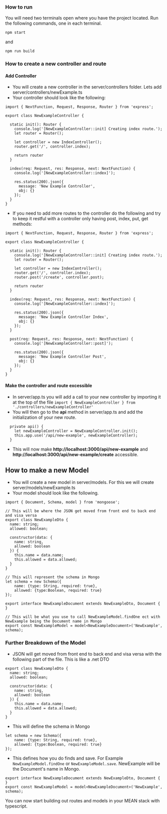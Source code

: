 
### How to run

You will need two terminals open where you have the project located. Run the following commands, one in each terminal.

```
npm start
```
and
```
npm run build
```

### How to create a new controller and route

#### Add Controller
- You will create a new controller in the server/controllers folder.  Lets add server/controllers/newExample.ts
- Your controller should look like the following:
```
import { NextFunction, Request, Response, Router } from 'express';

export class NewExampleController {

  static init(): Router {
    console.log('[NewExampleController::init] Creating index route.');
    let router = Router();

    let controller = new IndexController();
    router.get('/', controller.index);

    return router
  }

  index(req: Request, res: Response, next: NextFunction) {
    console.log('[NewExampleController::index]');

    res.status(200).json({
      message: 'New Example Controller',
      obj: {}
    });
  }
}
```
- If you need to add more routes to the controller do the following and try to keep it restful with a controller only having post, index, put, get methods:
```
import { NextFunction, Request, Response, Router } from 'express';

export class NewExampleController {

  static init(): Router {
    console.log('[NewExampleController::init] Creating index route.');
    let router = Router();

    let controller = new IndexController();
    router.get('/', controller.index);
    router.post('/create', controller.post);

    return router
  }

  index(req: Request, res: Response, next: NextFunction) {
    console.log('[NewExampleController::index]');

    res.status(200).json({
      message: 'New Example Controller Index',
      obj: {}
    });
  }

  post(req: Request, res: Response, next: NextFunction) {
    console.log('[NewExampleController::post]');

    res.status(200).json({
      message: 'New Example Controller Post',
      obj: {}
    });
  }
}
```

#### Make the controller and route excessible
- In server/app.ts you will add a call to your new controller by importing it at the top of the file 
`import { NewExampleController } from './controllers/newExampleController'`
- You will then go to the **api** method in server/app.ts and add the initialization of your new route.
```
  private api() {
    let newExampleController = NewExampleController.init();
    this.app.use('/api/new-example', newExampleController);
  }
```
- This will now make **http://localhost:3000/api/new-example** and **http://localhost:3000/api/new-example/create** accessible.

## How to make a new Model

- You will create a new model in server/models.  For this we will create server/models/newExample.ts
- Your model should look like the following.
```
import { Document, Schema, model } from 'mongoose';

// This will be where the JSON get moved from front end to back end and visa versa
export class NewExampleDto {
  name: string;
  allowed: boolean;

  constructor(data: {
    name: string,
    allowed: boolean
  }) {
    this.name = data.name;
    this.allowed = data.allowed;
  }
}

// This will represent the schema in Mongo
let schema = new Schema({
    name: {type: String, required: true},
    allowed: {type:Boolean, required: true}
});

export interface NewExampleDocument extends NewExampleDto, Document { }

// This will be what you use to call NewExampleModel.findOne ect with NewExample being the Document name in Mongo
export const NewExampleModel = model<NewExampleDocument>('NewExample', schema);
```

### Further Breakdown of the Model

- JSON will get moved from front end to back end and visa versa with the following part of the file.  This is like a .net DTO
```
export class NewExampleDto {
  name: string;
  allowed: boolean;

  constructor(data: {
    name: string,
    allowed: boolean
  }) {
    this.name = data.name;
    this.allowed = data.allowed;
  }
}
```
- This will define the schema in Mongo
```
let schema = new Schema({
    name: {type: String, required: true},
    allowed: {type:Boolean, required: true}
});
```
- This defines how you do finds and save.  For Example `NewExampleModel.findOne` or `NewExampleModel.save`.  NewExample will be the Document's name in Mongo.
```
export interface NewExampleDocument extends NewExampleDto, Document { }
export const NewExampleModel = model<NewExampleDocument>('NewExample', schema);
```

You can now start building out routes and models in your MEAN stack with typescript.
